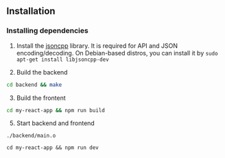 ## Installation
### Installing dependencies
1. Install the [jsoncpp](https://github.com/open-source-parsers/jsoncpp) library. It is required for API and JSON encoding/decoding.
On Debian-based distros, you can install it by
`sudo apt-get install libjsoncpp-dev`

2. Build the backend

```bash
cd backend && make
```

3. Build the frontent
```bash
cd my-react-app && npm run build
```

5. Start backend and frontend

`./backend/main.o`

`cd my-react-app && npm run dev`

